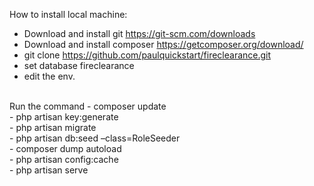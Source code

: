 How to install local machine:
- Download and install git https://git-scm.com/downloads
- Download and install composer https://getcomposer.org/download/
- git clone https://github.com/paulquickstart/fireclearance.git
- set database fireclearance
- edit the env.
<br>
Run the command
 - composer update <br>
 - php artisan key:generate <br>
 - php artisan migrate <br>
 - php artisan db:seed –class=RoleSeeder <br>
 - composer dump autoload <br>
 - php artisan config:cache <br>
 - php artisan serve <br>

